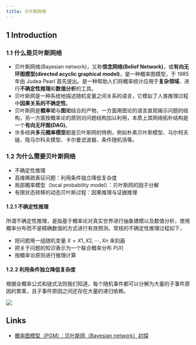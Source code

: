 ```yaml
---
title: 贝叶斯网络
---
```


## 1 Introduction

### 1.1 什么是贝叶斯网络

- 贝叶斯网络(Bayesian network)，又称**信念网络(Belief Network)**，或**有向无环图模型(directed acyclic graphical model)**，是一种概率图模型，于 1985 年由 Judea Pearl 首先提出。是一种帮助人们将概率统计应用于**复杂领域**、进行**不确定性推理**和**数值分析**的工具。
- 贝叶斯网是一种系统地描述随机变量之间关系的语言，它模拟了人类推理过程中**因果关系的不确定性**。
- 贝叶斯网是**概率论**与**图论**结合的产物，一方面用图论的语言直观揭示问题的结构，另一方面按概率论的原则对问题结构加以利用，本质上其网络拓朴结构是一个**有向无环图(DAG)**。
- 许多经典**多元概率模型**都是贝叶斯网的特例，例如朴素贝叶斯模型、马尔柯夫链、隐马尔科夫模型、卡尔曼滤波器、条件随机场等。

### 1.2 为什么需要贝叶斯网络

- 不确定性推理
- 高维稀疏表征问题：利用条件独立降低复杂度
- 局部概率模型（local probability model）：贝叶斯网的因子分解
- 有限状态转移的动态贝叶斯过程：因果推理与证据推理

#### 1.2.1 不确定性推理

所谓不确定性推理，是指基于概率论对真实世界进行抽象建模以及数值分析，使用概率分布而不是精确数值的方式进行有效预测。常规的不确定性推理过程如下，

- 把问题用一组随机变量 $X = {X1, X2,\cdots, Xn}$ 来刻画
- 把关于问题的知识表示为一个联合概率分布 $P(X)$
- 按概率论原则进行推理计算

#### 1.2.2 利用条件独立降低复杂度

根据全概率公式和链式法则我们知道，每个随机事件都可以分解为大量的子事件原因的累乘，且子事件原因之间还存在大量的递归依赖。

![](https://img2018.cnblogs.com/blog/532548/201910/532548-20191017153456734-2034681325.png)





## Links

- [ 概率图模型（PGM）：贝叶斯网（Bayesian network）初探](https://www.cnblogs.com/LittleHann/p/11683607.html)